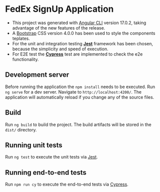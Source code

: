 # FedEx SignUp Application

* This project was generated with [Angular CLI](https://github.com/angular/angular-cli) version 17.0.2, 
taking advantage of the new features of the release.
* A [Bootstrap](https://getbootstrap.com/) CSS version 4.0.0 has been used to style the components teplates.
* For the unit and integration testing [**Jest**](https://jestjs.io/) framework has been chosen, because the simplicity and speed of execution.
* For E2E test the [**Cypress**](https://www.cypress.io/) test are implemented to check the e2e functionality.

## Development server

Before running the application the `npm install` needs to be executed.
Run `ng serve` for a dev server. Navigate to `http://localhost:4200/`. The application will automatically reload if you change any of the source files.

## Build

Run `ng build` to build the project. The build artifacts will be stored in the `dist/` directory.

## Running unit tests

Run `ng test` to execute the unit tests via [Jest](https://jestjs.io/).

## Running end-to-end tests

Run `npm run cy` to execute the end-to-end tests via [Cypress](https://www.cypress.io/).

